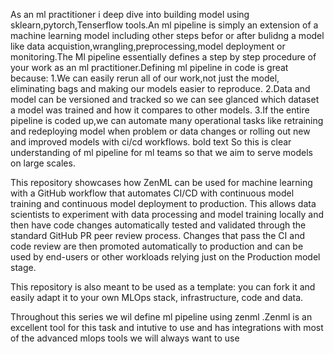 As an ml practitioner i deep dive into building model using sklearn,pytorch,Tenserflow tools.An ml pipeline is simply an extension of a machine learning model including other steps befor or after bulidng a model like data acquistion,wrangling,preprocessing,model deployment or monitoring.The Ml pipeline essentially defines a step by step procedure of your work as an ml practitioner.Defining ml pipeline in code is great because:
1.We can easily rerun all of our work,not just the model, eliminating bags and
making our models easier to reproduce.
2.Data and model can be versioned and tracked so we can see glanced which dataset a model was trained and how it compares to other models.
3.If the entire pipeline is coded up,we can automate many operational tasks like retraining and redeploying model when problem or data changes or rolling out new and improved models with ci/cd workflows. bold text
So this is clear understanding of ml pipeline for ml teams so that we aim to serve models on large scales.


This repository showcases how ZenML can be used for machine learning with a GitHub workflow that automates CI/CD with continuous model training and continuous model deployment to production. This allows data scientists to experiment with data processing and model training locally and then have code changes automatically tested and validated through the standard GitHub PR peer review process. Changes that pass the CI and code review are then promoted automatically to production and can be used by end-users or other workloads relying just on the Production model stage.

This repository is also meant to be used as a template: you can fork it and easily adapt it to your own MLOps stack, infrastructure, code and data.

Throughout this series we wil define ml pipeline using zenml .Zenml is an excellent tool for this task and intutive to use and has integrations with most of the advanced mlops tools we will always want to use
